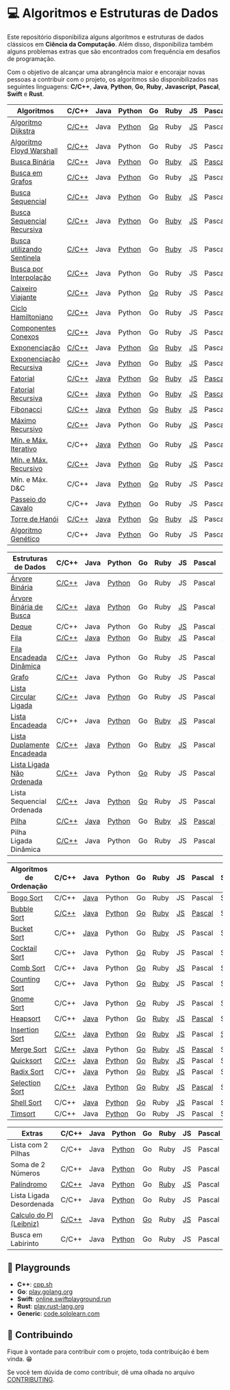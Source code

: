 # :computer: Algoritmos e Estruturas de Dados

Este repositório disponibiliza alguns algoritmos e estruturas de dados clássicos em **Ciência da Computação**. Além disso, disponibiliza também alguns problemas extras que são encontrados com frequência em desafios de programação.

Com o objetivo de alcançar uma abrangência maior e encorajar novas pessoas a contribuir com o projeto, os algoritmos são disponibilizados nas seguintes linguagens: **C/C++**, **Java**, **Python**, **Go**, **Ruby**, **Javascript**, **Pascal**, **Swift** e **Rust**.

| Algoritmos                      | C/C++                                       | Java                                      | Python                                               | Go                                                  | Ruby                                           | JS                                                | Pascal                                     | Swift                                        | Rust                                           |
| ------------------------------- | ------------------------------------------- | ----------------------------------------- | ---------------------------------------------------- | --------------------------------------------------- | ---------------------------------------------- | ------------------------------------------------- | ------------------------------------------ | -------------------------------------------- | ---------------------------------------------- |
| [Algoritmo Dijkstra][1]         | [C/C++](./src/c/AlgoritmoDijkstra.c)        | Java                                      | [Python](./src/python/dijkstra.py)                   | [Go](./src/go/dijkstra/dijkstra.go)                 | Ruby                                           | [JS](src/javascript/AlgoritmoDijkstra.js)         | Pascal                                     | Swift                                        | Rust                                           |
| [Algoritmo Floyd Warshall][2]   | [C/C++](./src/c/AlgoritmoFloydWarshall.c)   | Java                                      | Python                                               | Go                                                  | Ruby                                           | JS                                                | Pascal                                     | Swift                                        | Rust                                           |
| [Busca Binária][5]              | [C/C++](./src/c/BinarySearch.cpp)           | Java                                      | [Python](./src/python/busca_binaria.py)              | Go                                                  | [Ruby](./src/ruby/BuscaBinaria.rb)             | [JS](./src/javascript/BinarySearch.js)            | [Pascal](./src/pascal/busca-binaria.pas)   | Swift                                        | Rust                                           |
| [Busca em Grafos][6]            | [C/C++](./src/c/BuscaEmGrafo.c)             | Java                                      | [Python](./src/python/busca_em_grafo.py)             | Go                                                  | Ruby                                           | [JS](./src/javascript/GraphSearch.js)             | Pascal                                     | Swift                                        | Rust                                           |
| [Busca Sequencial][7]           | [C/C++](./src/c/BuscaSequencial.c)          | Java                                      | [Python](./src/python/busca_sequencial.py)           | Go                                                  | [Ruby](./src/ruby/BuscaSequencial.rb)          | [JS](./src/javascript/BuscaLinear.js)             | Pascal                                     | Swift                                        | Rust                                           |
| [Busca Sequencial Recursiva][8] | [C/C++](./src/c/BuscaSequencialRecursiva.c) | Java                                      | [Python](./src/python/busca_sequencial_recursiva.py) | Go                                                  | [Ruby](src/ruby/Busca_Sequencial_Recursiva.rb) | [JS](./src/javascript/RecursiveLinearSearch.js)   | Pascal                                     | Swift                                        | Rust                                           |
| [Busca utilizando Sentinela][9] | [C/C++](./src/c/BuscaSentinela.c)           | Java                                      | [Python](./src/python/busca_sentinela.py)            | Go                                                  | [Ruby](./src/ruby/BuscaSentinela.rb)           | JS                                                | Pascal                                     | Swift                                        | Rust                                           |
| [Busca por Interpolação][55]    | [C/C++](./src/c/Interpolation_search.cpp)   | Java                                      | Python                                               | Go                                                  | Ruby                                           | JS                                                | Pascal                                     | Swift                                        | Rust                                           |
| [Caixeiro Viajante][10]         | [C/C++](./src/c/CaixeiroViajante.c)         | Java                                      | Python                                               | [Go](./src/go/caixeiroviajante/caixeiroviajante.go) | Ruby                                           | JS                                                | Pascal                                     | Swift                                        | Rust                                           |
| [Ciclo Hamiltoniano][11]        | [C/C++](./src/c/CicloHamiltoniano.c)        | Java                                      | Python                                               | Go                                                  | Ruby                                           | JS                                                | Pascal                                     | Swift                                        | Rust                                           |
| [Componentes Conexos][12]       | [C/C++](./src/c/ComponentesConexos.c)       | Java                                      | Python                                               | Go                                                  | Ruby                                           | JS                                                | Pascal                                     | Swift                                        | Rust                                           |
| [Exponenciação][13]             | [C/C++](./src/c/Exponenciacao.c)            | Java                                      | [Python](./src/python/exponenciacao.py)              | [Go](./src/go/exponenciacao/exponenciacao.go)       | [Ruby](./src/ruby/Exponenciacao.rb)            | [JS](./src/javascript/Exponentiation.js)          | Pascal                                     | Swift                                        | Rust                                           |
| [Exponenciação Recursiva][14]   | [C/C++](./src/c/ExponenciacaoRecursiva.c)   | Java                                      | [Python](./src/python/exponenciacao_recursiva.py)    | Go                                                  | [Ruby](./src/ruby/ExponenciacaoRecursiva.rb)   | [JS](./src/javascript/ExponentiationRecursive.js) | Pascal                                     | Swift                                        | [Rust](./src/rust/exponentiation_recursive.rs) |
| [Fatorial][15]                  | [C/C++](./src/c/Fatorial.c)                 | [Java](./src/java/Fatorial.java)          | [Python](./src/python/fatorial.py)                   | [Go](./src/go/fatorial/fatorial.go)                 | [Ruby](./src/ruby/Fatorial.rb)                 | [JS](./src/javascript/Factorial.js)               | [Pascal](./src/pascal/fatorial.pas)        | [Swift](./src/swift/fatorial.swift)          | Rust                                           |
| [Fatorial Recursiva][16]        | [C/C++](./src/c/FatorialRecursiva.c)        | [Java](./src/java/FatorialRecursiva.java) | [Python](./src/python/fatorial_recursiva.py)         | Go                                                  | [Ruby](./src/ruby/Fatorial.rb)                 | [JS](./src/javascript/FactorialRecursive.js)      | [Pascal](src/pascal/fatorial-recusiva.pas) | [Swift](./src/swift/fatorialRecursivo.swift) | [Rust](./src/rust/fatorial_recursiva.rs)       |
| [Fibonacci][17]                 | [C/C++](./src/c/Fibonacci.cpp)              | [Java](./src/java/Fibonacci.java)         | [Python](./src/python/fibonacci.py)                  | [Go](./src/go/fibonacci/fibonacci.go)               | [Ruby](./src/ruby/Fibonacci.rb)                | [JS](./src/javascript/Fibonacci.js)               | Pascal                                     | [Swift](./src/swift/fibonacci.swift)         | [Rust](./src/rust/fibonacci.rs)                |
| [Máximo Recursivo][26]          | [C/C++](./src/c/MaxRecursivo.c)             | Java                                      | Python                                               | Go                                                  | Ruby                                           | [JS](./src/javascript/MaxRecursive.js)            | Pascal                                     | Swift                                        | Rust                                           |
| [Mín. e Máx. Iterativo][27]     | C/C++                                       | [Java](./src/java/MaxMinArray.java)       | [Python](./src/python/min_max_iterativo.py)          | Go                                                  | Ruby                                           | [JS](./src/javascript/IterativeMinAndMax.js)      | Pascal                                     | Swift                                        | [Rust](./src/rust/min_max_iterativo.rs)        |
| [Mín. e Máx. Recursivo][28]     | [C/C++](./src/c/MaxMinRecursivo.c)          | Java                                      | [Python](./src/python/maximo_minimo_recursivo.py)    | [Go](./src/go/maximominimo/MaximoMinimo.go)         | Ruby                                           | [JS](./src/javascript/RecursiveMinAndMax.js)      | Pascal                                     | Swift                                        | [Rust](./src/rust/min_max_recursivo.rs)        |
| Mín. e Máx. D&C                 | C/C++                                       | Java                                      | [Python](./src/python/maximo_recursivo_dc.py)        | [Go](./src/go/maximominimo/MaximoMinimo.go)         | Ruby                                           | JS                                                | Pascal                                     | Swift                                        | Rust                                           |
| [Passeio do Cavalo][30]         | C/C++                                       | Java                                      | [Python](./src/python/passeio_do_cavalo.py)          | Go                                                  | Ruby                                           | JS                                                | Pascal                                     | Swift                                        | Rust                                           |
| [Torre de Hanói][33]            | [C/C++](./src/c/TorreDeHanoi.c)             | [Java](./src/java/TorreDeHanoi.java)      | [Python](./src/python/torre_de_hanoi.py)             | [Go](./src/go/hanoi/hanoi.go)                       | [Ruby](./src/ruby/Hanoi.rb)                    | [JS](./src/javascript/TorreDeHanoi.js)            | Pascal                                     | [Swift](./src/swift/hanoi.swift)             | [Rust](./src/rust/torre_hanoi.rs)              |
| [Algoritmo Genético][51]        | C/C++                                       | Java                                      | [Python](./src/python/genetic_algorithm.py)          | Go                                                  | Ruby                                           | JS                                                | Pascal                                     | Swift                                        | Rust                                           |

| Estruturas de Dados              | C/C++                                       | Java                                             | Python                                                 | Go                                                                    | Ruby                                             | JS                                                   | Pascal                                     | Swift                                        | Rust                                           |
| -------------------------------- | ------------------------------------------- | ------------------------------------------------ | ----------------------------------------------------   | --------------------------------------------------------------------- | ------------------------------------------------ | ---------------------------------------------------- | ------------------------------------------ | -------------------------------------------- | ---------------------------------------------- |
| [Árvore Binária][4]              | [C/C++](./src/c/ArvoreBinaria.c)            | Java                                             | [Python](./src/python/binary_tree.py)                  | Go                                                                    | Ruby                                             | JS                                                   | Pascal                                     | Swift                                        | Rust                                           |
| [Árvore Binária de Busca][3]     | [C/C++](./src/c/ArvoreBinariaDeBusca.c)     | [Java](./src/java/ArvoreDeBuscaBinaria.java)     | [Python](./src/python/arvore_binaria_de_busca.py)      | Go                                                                    | Ruby                                             | [JS](./src/javascript/ArvoreDeBuscaBinaria.js)       | Pascal                                     | Swift                                        | Rust                                           |
| [Deque][54]                      | C/C++                                       | Java                                             | Python                                                 | Go                                                                    | Ruby                                             | [JS](./src/javascript/Deque.js)                      | Pascal                                     | [Swift](./src/swift/deque.swift)             | [Rust](./src/rust/deque.rs)                    |
| [Fila][18]                       | [C/C++](./src/c/Fila.c)                     | [Java](./src/java/Fila.java)                     | [Python](./src/python/fila.py)                         | Go                                                                    | [Ruby](./src/ruby/Fila.rb)                       | [JS](./src/javascript/Fila.js)                       | Pascal                                     | [Swift](./src/swift/fila.swift)              | [Rust](./src/rust/fila.rs)                     |
| [Fila Encadeada Dinâmica][19]    | [C/C++](./src/c/FilaEncadeadaDinamica.c)    | Java                                             | Python                                                 | Go                                                                    | Ruby                                             | JS                                                   | Pascal                                     | Swift                                        | Rust                                           |
| [Grafo][20]                      | [C/C++](./src/c/Grafos.c)                   | Java                                             | Python                                                 | Go                                                                    | Ruby                                             | JS                                                   | Pascal                                     | Swift                                        | Rust                                           |
| [Lista Circular Ligada][52]      | [C/C++](./src/c/ListaCircularLigada.c)      | Java                                             | [Python](./src/python/lista_encadeada_circular.py)     | Go                                                                    | Ruby                                             | JS                                                   | Pascal                                     | Swift                                        | Rust                                           |
| [Lista Encadeada][22]            | C/C++                                       | Java                                             | [Python](./src/python/lista_encadeada.py)              | Go                                                                    | [Ruby](./src/ruby/Lista_encadeada.rb)            | [JS](./src/javascript/ListaSimplesmenteEncadeada.js) | Pascal                                     | Swift                                        | [Rust](./src/rust/linked_list.rs)              |
| [Lista Duplamente Encadeada][23] | [C/C++](./src/c/ListaDuplamenteEncadeada.c) | [Java](./src/java/ListaDuplamenteEncadeada.java) | [Python](./src/python/lista_duplamente_encadeada.py)   | Go                                                                    | [Ruby](./src/ruby/Lista_duplamente_encadeada.rb) | [JS](./src/javascript/ListaDuplamenteEncadeada.js)   | Pascal                                     | Swift                                        | Rust                                           |
| [Lista Ligada Não Ordenada][24]  | [C/C++](./src/c/ListaLigadaNaoOrdenada.c)   | Java                                             | Python                                                 | [Go](src/go/listasequencialnaoordenada/listaSequencialNaoOrdenada.go) | Ruby                                             | JS                                                   | Pascal                                     | Swift                                        | Rust                                           |
| Lista Sequencial Ordenada        | [C/C++](./src/c/ListaSequencialOrdenada.c)  | Java                                             | [Python](./src/python/lista_sequencial_ordenada.py)    | [Go](src/go/listasequencialordenada/listaSequencialOrdenada.go)       | Ruby                                             | JS                                                   | Pascal                                     | Swift                                        | Rust                                           |
| [Pilha][31]                      | [C/C++](./src/c/Pilha.c)                    | [Java](./src/java/Pilha.java)                    | [Python](./src/python/pilha.py)                        | Go                                                                    | [Ruby](./src/ruby/Pilha.rb)                      | [JS](./src/javascript/Pilha.js)                      | [Pascal](./src/pascal/pilha.pas)           | [Swift](./src/swift/pilha.swift)             | [Rust](./src/rust/pilha.rs)                    |
| Pilha Ligada Dinâmica            | [C/C++](./src/c/PilhaLigadaDinamica.c)      | Java                                             | Python                                                 | Go                                                                    | Ruby                                             | JS                                                   | Pascal                                     | Swift                                        | Rust                                           |

| Algoritmos de Ordenação          | C/C++                                       | Java                                             | Python                                                 | Go                                                                    | Ruby                                             | JS                                                   | Pascal                                     | Swift                                        | Rust                                           |
| -------------------------------- | ------------------------------------------- | ------------------------------------------------ | ------------------------------------------------------ | --------------------------------------------------------------------- | ------------------------------------------------ | ---------------------------------------------------- | ------------------------------------------ | -------------------------------------------- | ---------------------------------------------- |
| [Bogo Sort][34]                  | C/C++                                       | [Java](./src/java/BogoSort.java)                 | Python                                                 | Go                                                                    | Ruby                                             | JS                                                   | Pascal                                     | Swift                                        | Rust                                           |
| [Bubble Sort][35]                | [C/C++](./src/c/BubbleSort.cpp)             | [Java](./src/java/BubbleSort.java)               | [Python](./src/python/bubble_sort.py)                  | [Go](./src/go/bubbleSort/bubbleSort.go)                               | [Ruby](./src/ruby/bubble_sort.rb)                | [JS](./src/javascript/BurbbleSort.js)                | [Pascal](./src/pascal/bubble-sort.pas)     | Swift                                        | [Rust](./src/rust/bubble_sort.rs)              |
| [Bucket Sort][36]                | C/C++                                       | [Java](./src/java/BucketSort.java)               | Python                                                 | Go                                                                    | [Ruby](./src/ruby/bucket_sort.rb)                | JS                                                   | Pascal                                     | Swift                                        | Rust                                           |
| [Cocktail Sort][37]              | C/C++                                       | Java                                             | Python                                                 | [Go](./src/go/cocktailsort/cocktailsort.go)                           | Ruby                                             | JS                                                   | Pascal                                     | Swift                                        | Rust                                           |
| [Comb Sort][38]                  | C/C++                                       | Java                                             | Python                                                 | [Go](./src/go/combsort/combsort.go)                                   | Ruby                                             | [JS](./src/javascript/CombSort.js)                   | Pascal                                     | Swift                                        | Rust                                           |
| [Counting Sort][39]              | C/C++                                       | Java                                             | Python                                                 | [Go](./src/go/countingsort/countingsort.go)                           | [Ruby](./src/ruby/count_sort.rb)                 | JS                                                   | Pascal                                     | Swift                                        | Rust                                           |
| [Gnome Sort][40]                 | C/C++                                       | Java                                             | Python                                                 | [Go](./src/go/gnomesort/gnomesort.go)                                 | Ruby                                             | JS                                                   | Pascal                                     | Swift                                        | [Rust](./src/rust/gnomesort.rs)                |
| [Heapsort][41]                   | C/C++                                       | [Java](./src/java/HeapSort.java)                 | Python                                                 | [Go](./src/go/heapsort/heapsort.go)                                   | [Ruby](./src/ruby/heap_sort.rb)                  | [JS](./src/javascript/HeapSort.js)                   | [Pascal](./src/pascal/heapsort.pas)        | Swift                                        | Rust                                           |
| [Insertion Sort][42]             | [C/C++](./src/c/InsertionSort.cpp)          | [Java](./src/java/InsertionSort.java)            | [Python](./src/python/insertion_sort.py)               | [Go](./src/go/insertionsort/insertionsort.go)                         | [Ruby](./src/ruby/insertion_sort.rb)             | [JS](./src/javascript/InsertionSort.js)              | Pascal                                     | [Swift](./src/swift/insertionSort.swift)     | [Rust](./src/rust/insertion_sort.rs)           |
| [Merge Sort][44]                 | [C/C++](./src/c/MergeSort.c)                | [Java](./src/java/Mergesort.java)                | Python                                                 | [Go](./src/go/mergesort/mergesort.go)                                 | [Ruby](./src/ruby/merge_sort.rb)                 | [JS](./src/javascript/MergeSort.js)                  | [Pascal](./src/pascal/mergesort.pas)       | Swift                                        | Rust                                           |
| [Quicksort][45]                  | [C/C++](./src/c/QuickSort.cpp)              | [Java](./src/java/Quicksort.java)                | [Python](./src/python/quick_sort.py)                   | [Go](./src/go/quicksort/quicksort.go)                                 | [Ruby](./src/ruby/quick_sort.rb)                 | [JS](./src/javascript/QuickSort.js)                  | Pascal                                     | Swift                                        | Rust                                           |
| [Radix Sort][46]                 | C/C++                                       | [Java](./src/java/RadixSort.java)                | Python                                                 | [Go](./src/go/radixsort/radixsort.go)                                 | [Ruby](./src/ruby/radix_sort.rb)                 | [JS](./src/javascript/RadixSort.js)                  | Pascal                                     | Swift                                        | Rust                                           |
| [Selection Sort][47]             | [C/C++](./src/c/SelectionSort.cpp)          | [Java](./src/java/SelectionSort.java)            | [Python](./src/python/selection_sort.py)               | [Go](./src/go/selectionsort/selectionsort.go)                         | [Ruby](./src/ruby/selection_sort.rb)             | [JS](./src/javascript/SelectionSort.js)              | [Pascal](./src/pascal/selectsort.pas)      | Swift                                        | Rust                                           |
| [Shell Sort][48]                 | C/C++                                       | [Java](./src/java/ShellSort.java)                | [Python](./src/python/shell_sort.py)                   | [Go](./src/go/shellsort/shellsort.go)                                 | Ruby                                             | [JS](./src/javascript/ShellSort.js)                  | Pascal                                     | Swift                                        | Rust                                           |
| [Timsort][53]                    | C/C++                                       | Java                                             | [Python](./src/python/tim_sort.py)                     | Go                                                                    | Ruby                                             | JS                                                   | Pascal                                     | Swift                                        | Rust                                           |

| Extras                           | C/C++                                       | Java                                             | Python                                                 | Go                                                                    | Ruby                                             | JS                                                   | Pascal                                     | Swift                                        | Rust                                           |
| -------------------------------- | ------------------------------------------- | ------------------------------------------------ | ------------------------------------------------------ | --------------------------------------------------------------------- | ------------------------------------------------ | ---------------------------------------------------- | ------------------------------------------ | -------------------------------------------- | ---------------------------------------------- |
| Lista com 2 Pilhas               | C/C++                                       | Java                                             | [Python](./src/python/lista_com_pilhas.py)             | Go                                                                    | Ruby                                             | JS                                                   | Pascal                                     | Swift                                        | Rust                                           |
| Soma de 2 Números                | C/C++                                       | Java                                             | [Python](./src/python/soma_dois_numeros.py)            | Go                                                                    | Ruby                                             | JS                                                   | Pascal                                     | Swift                                        | Rust                                           |
| [Palíndromo][49]                 | [C/C++](./src/c/Palindromo.c)               | Java                                             | [Python](./src/python/palindromo.py)                   | Go                                                                    | [Ruby](./src/ruby/Palindromo.rb)                 | [JS](./src/javascript/Palindromo.js)                 | Pascal                                     | [Swift](./src/swift/palindromo.swift)        | [Rust](./src/rust/palindromo.rs)               |
| Lista Ligada Desordenada         | C/C++                                       | Java                                             | [Python](./src/python/lista_encadeada_desordenada.py)  | Go                                                                    | Ruby                                             | JS                                                   | Pascal                                     | Swift                                        | Rust                                           |
| [Calculo do PI (Leibniz)][50]    | [C/C++](./src/c/CalculatePi.c)              | Java                                             | [Python](./src/python/calculate_pi.py)                 | [Go](./src/go/calculatepi/calculatepi.go)                             | Ruby                                             | [JS](./src/javascript/calculate_pi.js)               | Pascal                                     | [Swift](./src/swift/calculatePi.swift)       | [Rust](./src/rust/calculate_pi.rs)             |
| Busca em Labirinto               | C/C++                                       | Java                                             | [Python](./src/python/busca_em_labirinto.py)           | Go                                                                    | Ruby                                             | JS                                                   | Pascal                                     | Swift                                        | Rust                                           |

## :ferris_wheel: Playgrounds

- **C++**: [cpp.sh][60]
- **Go**: [play.golang.org][56]
- **Swift**: [online.swiftplayground.run][57]
- **Rust**: [play.rust-lang.org][58]
- **Generic**: [code.sololearn.com][59]

## :dancers: Contribuindo

Fique à vontade para contribuir com o projeto, toda contribuição é bem vinda. :grin:

Se você tem dúvida de como contribuir, dê uma olhada no arquivo [CONTRIBUTING](CONTRIBUTING.md).

[1]: https://pt.wikipedia.org/wiki/Algoritmo_de_Dijkstra
[2]: https://pt.wikipedia.org/wiki/Algoritmo_de_Floyd-Warshall
[3]: https://pt.wikipedia.org/wiki/Árvore_binária_de_busca
[4]: https://pt.wikipedia.org/wiki/Árvore_binária
[5]: https://pt.wikipedia.org/wiki/Pesquisa_binária
[6]: https://www.inf.ufsc.br/grafos/represen/busca.html
[7]: https://pt.wikipedia.org/wiki/Busca_linear
[8]: https://pt.wikipedia.org/wiki/Busca_linear
[9]: https://updatedcode.wordpress.com/2015/06/16/busca-sequencial-com-sentinela/
[10]: https://pt.wikipedia.org/wiki/Problema_do_caixeiro-viajante
[11]: https://pt.wikipedia.org/wiki/Caminho_hamiltoniano
[12]: https://www.ime.usp.br/~pf/algoritmos_para_grafos/aulas/components.html
[13]: https://pt.wikipedia.org/wiki/Exponenciação
[14]: https://pt.wikipedia.org/wiki/Exponenciação
[15]: https://pt.wikipedia.org/wiki/Fatorial
[16]: https://pt.wikipedia.org/wiki/Fatorial
[17]: https://pt.wikipedia.org/wiki/Sequência_de_Fibonacci
[18]: https://pt.wikipedia.org/wiki/FIFO
[19]: https://www.ime.usp.br/~pf/algoritmos/aulas/lista.html
[20]: https://pt.wikipedia.org/wiki/Teoria_dos_grafos
[22]: https://pt.wikipedia.org/wiki/Lista_ligada
[23]: https://pt.wikipedia.org/wiki/Lista_duplamente_ligada
[24]: https://www.ime.usp.br/~pf/algoritmos/aulas/lista.html
[26]: https://www.ime.usp.br/~pf/algoritmos/aulas/recu.html
[27]: https://www.ime.usp.br/~pf/algoritmos/aulas/recu.html
[28]: https://www.ime.usp.br/~pf/algoritmos/aulas/recu.html
[30]: https://pt.wikipedia.org/wiki/Problema_do_cavalo
[31]: https://pt.wikipedia.org/wiki/LIFO
[33]: https://pt.wikipedia.org/wiki/Torre_de_Hanói
[34]: https://pt.wikipedia.org/wiki/Bogosort
[35]: https://pt.wikipedia.org/wiki/Bubble_sort
[36]: https://pt.wikipedia.org/wiki/Bucket_sort
[37]: https://pt.wikipedia.org/wiki/Cocktail_sort
[38]: https://pt.wikipedia.org/wiki/Comb_sort
[39]: https://pt.wikipedia.org/wiki/Counting_sort
[40]: https://pt.wikipedia.org/wiki/Gnome_sort
[41]: https://pt.wikipedia.org/wiki/Heapsort
[42]: https://pt.wikipedia.org/wiki/Insertion_sort
[44]: https://pt.wikipedia.org/wiki/Merge_sort
[45]: https://pt.wikipedia.org/wiki/Quicksort
[46]: https://pt.wikipedia.org/wiki/Radix_sort
[47]: https://pt.wikipedia.org/wiki/Selection_sort
[48]: https://pt.wikipedia.org/wiki/Shell_sort
[49]: https://pt.wikipedia.org/wiki/Palíndromo
[50]: https://pt.wikipedia.org/wiki/Fórmula_de_Leibniz_para_π
[51]: https://pt.wikipedia.org/wiki/Algoritmo_genético
[52]: https://www.youtube.com/watch?v=bxwIm3F6aaQ
[53]: https://en.wikipedia.org/wiki/Timsort
[54]: https://pt.wikipedia.org/wiki/Deque_(estruturas_de_dados)
[55]: https://en.wikipedia.org/wiki/Interpolation_search
[56]: https://play.golang.org
[57]: http://online.swiftplayground.run
[58]: https://play.rust-lang.org
[59]: https://code.sololearn.com
[60]: http://cpp.sh/
